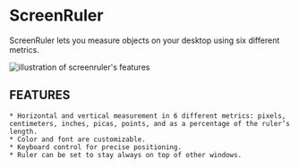 ScreenRuler
===========

ScreenRuler lets you measure objects on your desktop
using six different metrics.

![illustration of screenruler's features](https://gnomecoder.files.wordpress.com/2007/09/gnome-screen-ruler.png?w=450)

FEATURES
--------

    * Horizontal and vertical measurement in 6 different metrics: pixels, centimeters, inches, picas, points, and as a percentage of the ruler’s length.
    * Color and font are customizable.
    * Keyboard control for precise positioning.
    * Ruler can be set to stay always on top of other windows.
